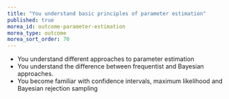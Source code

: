 ```yaml
---
title: "You understand basic principles of parameter estimation"
published: true
morea_id: outcome-parameter-estimation
morea_type: outcome
morea_sort_order: 70
---
```



  * You understand different approaches	to parameter estimation
  * You understand the difference between frequentist and Bayesian approaches.
  * You become familiar	with confidence intervals, maximum likelihood and Bayesian rejection sampling
